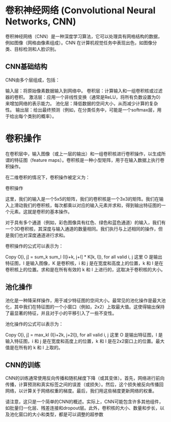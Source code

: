 # 卷积神经网络 (Convolutional Neural Networks, CNN)
卷积神经网络（CNN）是一种深度学习算法，它可以处理具有网格结构的数据，例如图像（网格由像素组成）。CNN 在计算机视觉任务中表现出色，如图像分类、目标检测和人脸识别。

## CNN基础结构
CNN由多个层组成，包括：

输入层：将原始像素数据输入到网络中。
卷积层：计算输入和一组卷积核或过滤器的卷积。
激活层：应用一个非线性变换（通常是ReLU，将所有负数设置为0）来增加网络的表示能力。
池化层：降低数据的空间大小，从而减少计算的复杂性。
输出层：给出最终预测（例如，在分类任务中，可能是一个softmax层，用于给出每个类别的概率）。
# 卷积操作
在卷积层中，输入图像（或上一层的输出）和一组卷积核进行卷积操作，以生成所谓的特征图（feature maps）。卷积核是一种小型矩阵，用于在输入数据上执行卷积操作。

在二维卷积的情况下，卷积操作被定义为：

卷积操作

这里，我们的输入是一个5x5的矩阵，我们的卷积核是一个3x3的矩阵。我们在输入上滑动我们的卷积核，每次都乘以对应的输入元素并求和，得到输出特征图的一个元素。这就是卷积的基本操作。

对于具有多个通道（例如，彩色图像具有红色、绿色和蓝色通道）的输入，我们有一个3D卷积核，其深度与输入通道的数量相同。我们执行与上述相同的操作，但是我们也对深度通道进行求和。

卷积操作的公式可以表示为：

Copy
O[i, j] = sum_k sum_l (I[i+k, j+l] * K[k, l]), for all valid i, j
这里 O 是输出特征图，I 是输入图像，K 是卷积核，i 和 j 是在宽度和高度上的位置，k 和 l 是在卷积核上的位置。求和是在所有有效的 k 和 l 上进行的，这取决于卷积核的大小。

## 池化操作
池化是一种降采样操作，用于减少特征图的空间大小。最常见的池化操作是最大池化，其中我们在特征图的一个小窗口（例如，2x2）上取最大值。这使得输出保持了最显著的特征，并且对于小的平移引入了一些不变性。

池化操作的公式可以表示为：

Copy
O[i, j] = max_kl (I[i+2k, j+2l]), for all valid i, j
这里 O 是输出特征图，I 是输入特征图，i 和 j 是在宽度和高度上的位置，k 和 l 是在2x2窗口上的位置。最大值是在所有的 k 和 l 上取的。

## CNN的训练
CNN的训练通常使用反向传播和随机梯度下降（或其变体）。首先，网络进行前向传播，计算预测和真实标签之间的误差（或损失）。然后，这个损失被反向传播回网络，以计算关于网络权重的梯度。最后，我们用这些梯度更新网络的权重。

请注意，这只是一个简单的CNN的概述。实际上，CNN可能包含许多其他组件，如批量归一化层、残差连接和dropout层。此外，卷积核的大小、数量和步长，以及池化窗口的大小和类型，都是可以调整的超参数
